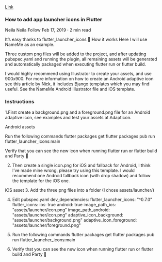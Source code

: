 [Link](https://medium.com/@psyanite/how-to-add-app-launcher-icons-in-flutter-bd92b0e0873a)


### How to add app launcher icons in Flutter
Neila
Neila
Follow
Feb 17, 2019 · 2 min read

It’s easy thanks to flutter_launcher_icons 💖
How it works
Here I will use NameMe as an example.


Three custom png files will be added to the project, and after updating pubspec.yaml and running the plugin, all remaining assets will be generated and automatically packaged when executing flutter run or flutter build.

I would highly recommend using Illustrator to create your assets, and use 900x900. For more information on how to create an Android adaptive icon see this article by Nick, it includes Bjango templates which you may find useful. See the NameMe Android Illustrator file and iOS template.

### Instructions

1.First create a background.png and a foreground.png file for an Android adaptive icon, see examples and test your assets at Adapticon.



Android assets

Run the following commands
flutter packages get
flutter packages pub run flutter_launcher_icons:main


Verify that you can see the new icon when running flutter run or flutter build and Party 🎉



2. Then create a single icon.png for iOS and fallback for Android, I think I’ve made mine wrong, please try using this template. I would recommend one Android fallback icon (with drop shadow) and follow the template for the iOS one.



iOS asset
3. Add the three png files into a folder (I chose assets/launcher/)


4. Edit pubspec.yaml
dev_dependencies: 
  flutter_launcher_icons: "^0.7.0"
flutter_icons:
  ios: true
  android: true
  image_path_ios: "assets/launcher/icon.png"
  image_path_android: "assets/launcher/icon.png"
  adaptive_icon_background: "assets/launcher/background.png"
  adaptive_icon_foreground: "assets/launcher/foreground.png"

5. Run the following commands
flutter packages get
flutter packages pub run flutter_launcher_icons:main


6. Verify that you can see the new icon when running flutter run or flutter build and Party 🎉






